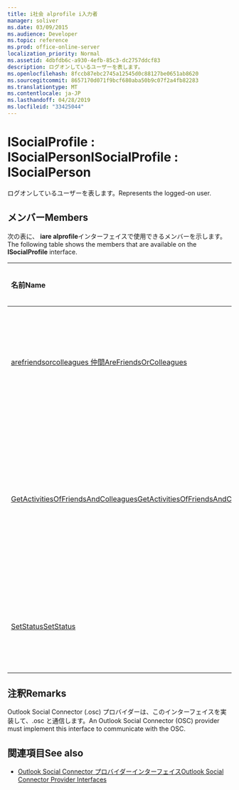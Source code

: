 ```yaml
---
title: i社会 alprofile i入力者
manager: soliver
ms.date: 03/09/2015
ms.audience: Developer
ms.topic: reference
ms.prod: office-online-server
localization_priority: Normal
ms.assetid: 4dbfdb6c-a930-4efb-85c3-dc2757ddcf83
description: ログオンしているユーザーを表します。
ms.openlocfilehash: 8fccb87ebc2745a12545d0c88127be0651ab8620
ms.sourcegitcommit: 8657170d071f9bcf680aba50b9c07f2a4fb82283
ms.translationtype: MT
ms.contentlocale: ja-JP
ms.lasthandoff: 04/28/2019
ms.locfileid: "33425044"
---
```

# <a name="isocialprofile--isocialperson"></a><span data-ttu-id="028b9-103">ISocialProfile : ISocialPerson</span><span class="sxs-lookup"><span data-stu-id="028b9-103">ISocialProfile : ISocialPerson</span></span>

<span data-ttu-id="028b9-104">ログオンしているユーザーを表します。</span><span class="sxs-lookup"><span data-stu-id="028b9-104">Represents the logged-on user.</span></span> 
  
## <a name="members"></a><span data-ttu-id="028b9-105">メンバー</span><span class="sxs-lookup"><span data-stu-id="028b9-105">Members</span></span>

<span data-ttu-id="028b9-106">次の表に、 **iare alprofile**インターフェイスで使用できるメンバーを示します。</span><span class="sxs-lookup"><span data-stu-id="028b9-106">The following table shows the members that are available on the **ISocialProfile** interface.</span></span> 
  
|<span data-ttu-id="028b9-107">**名前**</span><span class="sxs-lookup"><span data-stu-id="028b9-107">**Name**</span></span>|<span data-ttu-id="028b9-108">**メンバーの種類**</span><span class="sxs-lookup"><span data-stu-id="028b9-108">**Member type**</span></span>|<span data-ttu-id="028b9-109">**説明**</span><span class="sxs-lookup"><span data-stu-id="028b9-109">**Description**</span></span>|
|:-----|:-----|:-----|
|[<span data-ttu-id="028b9-110">arefriendsorcolleagues 仲間</span><span class="sxs-lookup"><span data-stu-id="028b9-110">AreFriendsOrColleagues</span></span>](isocialprofile-arefriendsorcolleagues.md) <br/> |<span data-ttu-id="028b9-111">メソッド</span><span class="sxs-lookup"><span data-stu-id="028b9-111">Method</span></span>  <br/> |<span data-ttu-id="028b9-112">指定したユーザーがフレンドであるかどうかを判断します。</span><span class="sxs-lookup"><span data-stu-id="028b9-112">Determines whether the specified users are friends.</span></span>  <br/> |
|[<span data-ttu-id="028b9-113">GetActivitiesOfFriendsAndColleagues</span><span class="sxs-lookup"><span data-stu-id="028b9-113">GetActivitiesOfFriendsAndColleagues</span></span>](isocialprofile-getactivitiesoffriendsandcolleagues.md) <br/> |<span data-ttu-id="028b9-114">メソッド</span><span class="sxs-lookup"><span data-stu-id="028b9-114">Method</span></span>  <br/> |<span data-ttu-id="028b9-115">このメソッドは、Outlook Social Connector 2013 以降では廃止されました。</span><span class="sxs-lookup"><span data-stu-id="028b9-115">This method has been deprecated since Outlook Social Connector 2013.</span></span>  <br/> |
|[<span data-ttu-id="028b9-116">SetStatus</span><span class="sxs-lookup"><span data-stu-id="028b9-116">SetStatus</span></span>](isocialprofile-setstatus.md) <br/> |<span data-ttu-id="028b9-117">メソッド</span><span class="sxs-lookup"><span data-stu-id="028b9-117">Method</span></span>  <br/> |<span data-ttu-id="028b9-118">このメソッドは現在サポートされていません。</span><span class="sxs-lookup"><span data-stu-id="028b9-118">This method is currently not supported.</span></span>  <br/> |
   
## <a name="remarks"></a><span data-ttu-id="028b9-119">注釈</span><span class="sxs-lookup"><span data-stu-id="028b9-119">Remarks</span></span>

<span data-ttu-id="028b9-120">Outlook Social Connector (.osc) プロバイダーは、このインターフェイスを実装して、.osc と通信します。</span><span class="sxs-lookup"><span data-stu-id="028b9-120">An Outlook Social Connector (OSC) provider must implement this interface to communicate with the OSC.</span></span>
  
## <a name="see-also"></a><span data-ttu-id="028b9-121">関連項目</span><span class="sxs-lookup"><span data-stu-id="028b9-121">See also</span></span>

- [<span data-ttu-id="028b9-122">Outlook Social Connector プロバイダーインターフェイス</span><span class="sxs-lookup"><span data-stu-id="028b9-122">Outlook Social Connector Provider Interfaces</span></span>](outlook-social-connector-provider-interfaces.md)

